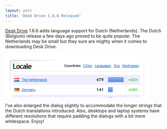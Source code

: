 ```yaml
---
layout: post  
title: 'Desk Drive 1.6.6 Released'
---
```

[Desk Drive](/deskdrive) 1.6.6 adds language support for Dutch (Netherlands). The Dutch (Belgium) release a few days ago proved to be quite popular. The Netherlands may be small but they sure are mighty when it comes to downloading Desk Drive.

![image](/cdn/images/blog/DeskDrive1.6.6Released_1289A/image.png)

I’ve also enlarged the dialog slightly to accommodate the longer strings that the Dutch translations introduced. Also, desktops and laptop systems have different resolutions that require padding the dialogs with a bit more whitespace. Enjoy!
